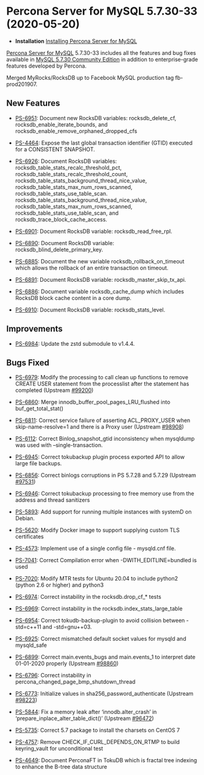 # Percona Server for MySQL 5.7.30-33 (2020-05-20)

* **Installation** [Installing Percona Server for MySQL](https://www.percona.com/doc/percona-server/5.7/installation.html)

[Percona Server for MySQL](https://www.percona.com/software/mysql-database/percona-server) 5.7.30-33
includes all the features and bug fixes available in
[MySQL 5.7.30 Community Edition](https://dev.mysql.com/doc/relnotes/mysql/5.7/en/news-5-7-30.html)
in addition to enterprise-grade features developed by Percona.

Merged MyRocks/RocksDB up to Facebook MySQL production tag fb-prod201907.

## New Features

* [PS-6951](https://jira.percona.com/browse/PS-6951): Document new RocksDB variables: rocksdb_delete_cf, rocksdb_enable_iterate_bounds, and rocksdb_enable_remove_orphaned_dropped_cfs

* [PS-4464](https://jira.percona.com/browse/PS-4464): Expose the last global transaction identifier (GTID) executed for a CONSISTENT SNAPSHOT.

* [PS-6926](https://jira.percona.com/browse/PS-6926): Document RocksDB variables: rocksdb_table_stats_recalc_threshold_pct, rocksdb_table_stats_recalc_threshold_count, rocksdb_table_stats_background_thread_nice_value, rocksdb_table_stats_max_num_rows_scanned, rocksdb_table_stats_use_table_scan. rocksdb_table_stats_background_thread_nice_value,  rocksdb_table_stats_max_num_rows_scanned,  rocksdb_table_stats_use_table_scan, and rocksdb_trace_block_cache_access.

* [PS-6901](https://jira.percona.com/browse/PS-6901): Document RocksDB variable: rocksdb_read_free_rpl.

* [PS-6890](https://jira.percona.com/browse/PS-6890): Document RocksDB variable: rocksdb_blind_delete_primary_key.

* [PS-6885](https://jira.percona.com/browse/PS-6885): Document the new variable rocksdb_rollback_on_timeout which allows the rollback of an entire transaction on timeout.

* [PS-6891](https://jira.percona.com/browse/PS-6891): Document RocksDB variable: rocksdb_master_skip_tx_api.

* [PS-6886](https://jira.percona.com/browse/PS-6886): Document variable rocksdb_cache_dump which includes RocksDB block cache content in a core dump.

* [PS-6910](https://jira.percona.com/browse/PS-6910): Document RocksDB variable: rocksdb_stats_level.

## Improvements

* [PS-6984](https://jira.percona.com/browse/PS-6984): Update the zstd submodule to v1.4.4.

## Bugs Fixed

* [PS-6979](https://jira.percona.com/browse/PS-6979): Modify the processing to call clean up functions to remove CREATE USER statement from the processlist after the statement has completed (Upstream [#99200](http://bugs.mysql.com/bug.php?id=99200))

* [PS-6860](https://jira.percona.com/browse/PS-6860): Merge innodb_buffer_pool_pages_LRU_flushed into buf_get_total_stat()

* [PS-6811](https://jira.percona.com/browse/PS-6811): Correct service failure of asserting ACL_PROXY_USER when skip-name-resolve=1 and there is a Proxy user (Upstream [#98908](http://bugs.mysql.com/bug.php?id=98908))

* [PS-6112](https://jira.percona.com/browse/PS-6112): Correct Binlog_snapshot_gtid inconsistency when mysqldump was used with –single-transaction.

* [PS-6945](https://jira.percona.com/browse/PS-6945): Correct tokubackup plugin process exported API to allow large file backups.

* [PS-6856](https://jira.percona.com/browse/PS-6856): Correct binlogs corruptions in PS 5.7.28 and 5.7.29 (Upstream [#97531](http://bugs.mysql.com/bug.php?id=97531))

* [PS-6946](https://jira.percona.com/browse/PS-6946): Correct tokubackup processing to free memory use from the address and thread sanitizers

* [PS-5893](https://jira.percona.com/browse/PS-5893): Add support for running multiple instances with systemD on Debian.

* [PS-5620](https://jira.percona.com/browse/PS-5620): Modify Docker image to support supplying custom TLS certificates

* [PS-4573](https://jira.percona.com/browse/PS-4573): Implement use of a single config file - mysqld.cnf file.

* [PS-7041](https://jira.percona.com/browse/PS-7041): Correct Compilation error when -DWITH_EDITLINE=bundled is used

* [PS-7020](https://jira.percona.com/browse/PS-7020): Modify MTR tests for Ubuntu 20.04 to include python2 (python 2.6 or higher) and python3

* [PS-6974](https://jira.percona.com/browse/PS-6974): Correct instability in the rocksdb.drop_cf_\* tests

* [PS-6969](https://jira.percona.com/browse/PS-6969): Correct instability in the rocksdb.index_stats_large_table

* [PS-6954](https://jira.percona.com/browse/PS-6954): Correct tokudb-backup-plugin to avoid collision between -std=c++11 and -std=gnu++03.

* [PS-6925](https://jira.percona.com/browse/PS-6925): Correct mismatched default socket values for mysqld and mysqld_safe

* [PS-6899](https://jira.percona.com/browse/PS-6899): Correct main.events_bugs and main.events_1 to interpret date 01-01-2020 properly (Upstream [#98860](http://bugs.mysql.com/bug.php?id=98860))

* [PS-6796](https://jira.percona.com/browse/PS-6796): Correct instability in percona_changed_page_bmp_shutdown_thread

* [PS-6773](https://jira.percona.com/browse/PS-6773): Initialize values in sha256_password_authenticate (Upstream [#98223](http://bugs.mysql.com/bug.php?id=98223))

* [PS-5844](https://jira.percona.com/browse/PS-5844): Fix a memory leak after ‘innodb.alter_crash’ in ‘prepare_inplace_alter_table_dict()’ (Upstream [#96472](http://bugs.mysql.com/bug.php?id=96472))

* [PS-5735](https://jira.percona.com/browse/PS-5735): Correct 5.7 package to install the charsets on CentOS 7

* [PS-4757](https://jira.percona.com/browse/PS-4757): Remove CHECK_IF_CURL_DEPENDS_ON_RTMP to build keyring_vault for unconditional test

* [PS-4649](https://jira.percona.com/browse/PS-4649): Document PerconaFT in TokuDB which is fractal tree indexing to enhance the B-tree data structure
